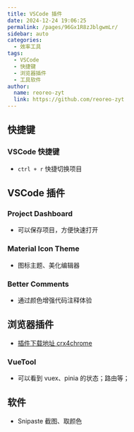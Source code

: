 ```yaml
---
title: VSCode 插件
date: 2024-12-24 19:06:25
permalink: /pages/96Gx1R8zJblgwmLr/
sidebar: auto
categories:
  - 效率工具
tags:
  - VSCode
  - 快捷键
  - 浏览器插件
  - 工具软件
author:
  name: reoreo-zyt
  link: https://github.com/reoreo-zyt
---
```


## 快捷键

### VSCode 快捷键

- `ctrl + r` 快捷切换项目

## VSCode 插件

### Project Dashboard

- 可以保存项目，方便快速打开

### Material Icon Theme

- 图标主题、美化编辑器

### Better Comments

- 通过颜色增强代码注释体验

## 浏览器插件

- [插件下载地址 crx4chrome](https://www.crx4chrome.com/)

### VueTool

- 可以看到 vuex、pinia 的状态；路由等；

## 软件

- Snipaste 截图、取颜色
